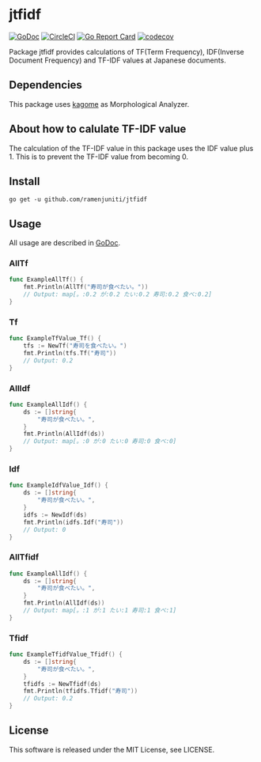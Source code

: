 # jtfidf

[![GoDoc](http://godoc.org/github.com/fabioberger/chrome?status.svg)](https://godoc.org/github.com/ramenjuniti/jtfidf)
[![CircleCI](https://circleci.com/gh/ramenjuniti/jtfidf.svg?style=svg)](https://circleci.com/gh/ramenjuniti/jtfidf)
[![Go Report Card](https://goreportcard.com/badge/github.com/ramenjuniti/jtfidf)](https://goreportcard.com/report/github.com/ramenjuniti/jtfidf)
[![codecov](https://codecov.io/gh/ramenjuniti/jtfidf/branch/master/graph/badge.svg)](https://codecov.io/gh/ramenjuniti/jtfidf)

Package jtfidf provides calculations of TF(Term Frequency), IDF(Inverse Document Frequency) and TF-IDF values at Japanese documents.

## Dependencies

This package uses [kagome](https://github.com/ikawaha/kagome) as Morphological Analyzer.

## About how to calulate TF-IDF value

The calculation of the TF-IDF value in this package uses the IDF value plus 1.
This is to prevent the TF-IDF value from becoming 0.

## Install

```
go get -u github.com/ramenjuniti/jtfidf
```

## Usage

All usage are described in [GoDoc](https://godoc.org/github.com/ramenjuniti/jtfidf).

### AllTf

```go
func ExampleAllTf() {
	fmt.Println(AllTf("寿司が食べたい。"))
	// Output: map[。:0.2 が:0.2 たい:0.2 寿司:0.2 食べ:0.2]
}
```

### Tf

```go
func ExampleTfValue_Tf() {
	tfs := NewTf("寿司を食べたい。")
	fmt.Println(tfs.Tf("寿司"))
	// Output: 0.2
}
```

### AllIdf

```go
func ExampleAllIdf() {
	ds := []string{
		"寿司が食べたい。",
	}
	fmt.Println(AllIdf(ds))
	// Output: map[。:0 が:0 たい:0 寿司:0 食べ:0]
}
```

### Idf

```go
func ExampleIdfValue_Idf() {
	ds := []string{
		"寿司が食べたい。",
	}
	idfs := NewIdf(ds)
	fmt.Println(idfs.Idf("寿司"))
	// Output: 0
}
```

### AllTfidf

```go
func ExampleAllIdf() {
	ds := []string{
		"寿司が食べたい。",
	}
	fmt.Println(AllIdf(ds))
	// Output: map[。:1 が:1 たい:1 寿司:1 食べ:1]
}
```

### Tfidf

```go
func ExampleTfidfValue_Tfidf() {
	ds := []string{
		"寿司が食べたい。",
	}
	tfidfs := NewTfidf(ds)
	fmt.Println(tfidfs.Tfidf("寿司"))
	// Output: 0.2
}
```

## License

This software is released under the MIT License, see LICENSE.
